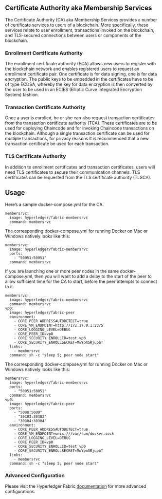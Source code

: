 ## Certificate Authority aka Membership Services

The Certificate Authority (CA) aka Membership Services provides a number of certificate services to users of a blockchain. More specifically, these services relate to user enrollment, transactions invoked on the blockchain, and TLS-secured connections between users or components of the blockchain.

### Enrollment Certificate Authority

The enrollment certificate authority (ECA) allows new users to register with the blockchain network and enables registered users to request an enrollment certificate pair. One certificate is for data signing, one is for data encryption. The public keys to be embedded in the certificates have to be of type ECDSA, whereby the key for data encryption is then converted by the user to be used in an ECIES (Elliptic Curve Integrated Encryption System) fashion.

### Transaction Certificate Authority

Once a user is enrolled, he or she can also request transaction certificates from the transaction certificate authority (TCA). These certificates are to be used for deploying Chaincode and for invoking Chaincode transactions on the blockchain. Although a single transaction certificate can be used for multiple transactions, for privacy reasons it is recommended that a new transaction certificate be used for each transaction.

### TLS Certificate Authority

In addition to enrollment certificates and transaction certificates, users will need TLS certificates to secure their communication channels. TLS certificates can be requested from the TLS certificate authority (TLSCA).

## Usage

Here’s a sample docker-compose.yml for the CA.

```
membersrvc:
  image: hyperledger/fabric-membersrvc
  command: membersrvc
```

The corresponding docker-compose.yml for running Docker on Mac or Windows natively looks like this:

```
membersrvc:
  image: hyperledger/fabric-membersrvc
  ports:
    - "50051:50051"
  command: membersrvc
```

If you are launching one or more peer nodes in the same docker-compose.yml, then you will want to add a delay to the start of the peer to allow sufficient time for the CA to start, before the peer attempts to connect to it.

```
membersrvc:
  image: hyperledger/fabric-membersrvc
  command: membersrvc
vp0:
  image: hyperledger/fabric-peer
  environment:
    - CORE_PEER_ADDRESSAUTODETECT=true
    - CORE_VM_ENDPOINT=http://172.17.0.1:2375
    - CORE_LOGGING_LEVEL=DEBUG
    - CORE_PEER_ID=vp0
    - CORE_SECURITY_ENROLLID=test_vp0
    - CORE_SECURITY_ENROLLSECRET=MwYpmSRjupbT
  links:
    - membersrvc
  command: sh -c "sleep 5; peer node start"
```

The corresponding docker-compose.yml for running Docker on Mac or Windows natively looks like this:

```
membersrvc:
  image: hyperledger/fabric-membersrvc
  ports:
    - "50051:50051"
  command: membersrvc
vp0:
  image: hyperledger/fabric-peer
  ports:
    - "5000:5000"
    - "30303:30303"
    - "30304:30304"
  environment:
    - CORE_PEER_ADDRESSAUTODETECT=true
    - CORE_VM_ENDPOINT=unix:///var/run/docker.sock
    - CORE_LOGGING_LEVEL=DEBUG
    - CORE_PEER_ID=vp0
    - CORE_SECURITY_ENROLLID=test_vp0
    - CORE_SECURITY_ENROLLSECRET=MwYpmSRjupbT
  links:
    - membersrvc
  command: sh -c "sleep 5; peer node start"
```

### Advanced Configuration

Please visit the Hyperledger Fabric [documentation](http://hyperledger-fabric.readthedocs.io/en/latest/Setup/ca-setup/) for more advanced configurations.
